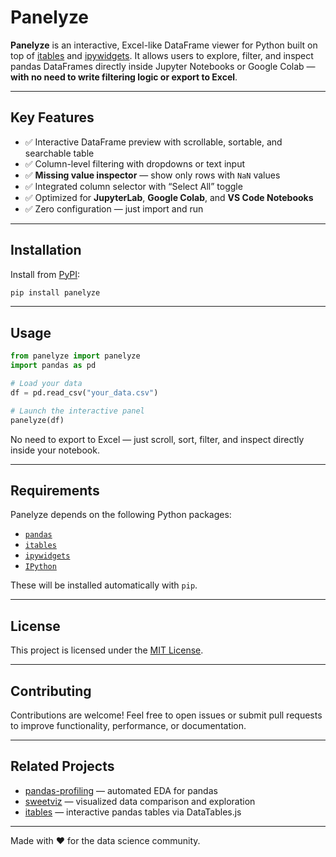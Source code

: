 # Panelyze

**Panelyze** is an interactive, Excel-like DataFrame viewer for Python built on top of [itables](https://github.com/mwouts/itables) and [ipywidgets](https://ipywidgets.readthedocs.io/). It allows users to explore, filter, and inspect pandas DataFrames directly inside Jupyter Notebooks or Google Colab — **with no need to write filtering logic or export to Excel**.

---

## Key Features

- ✅ Interactive DataFrame preview with scrollable, sortable, and searchable table
- ✅ Column-level filtering with dropdowns or text input
- ✅ **Missing value inspector** — show only rows with `NaN` values
- ✅ Integrated column selector with “Select All” toggle
- ✅ Optimized for **JupyterLab**, **Google Colab**, and **VS Code Notebooks**
- ✅ Zero configuration — just import and run

---

## Installation

Install from [PyPI](https://pypi.org/project/panelyze/):

```bash
pip install panelyze
```

---

## Usage

```python
from panelyze import panelyze
import pandas as pd

# Load your data
df = pd.read_csv("your_data.csv")

# Launch the interactive panel
panelyze(df)
```

No need to export to Excel — just scroll, sort, filter, and inspect directly inside your notebook.

---

## Requirements

Panelyze depends on the following Python packages:

- [`pandas`](https://pypi.org/project/pandas/)
- [`itables`](https://pypi.org/project/itables/)
- [`ipywidgets`](https://pypi.org/project/ipywidgets/)
- [`IPython`](https://pypi.org/project/ipython/)

These will be installed automatically with `pip`.

---

## License

This project is licensed under the [MIT License](LICENSE).

---

## Contributing

Contributions are welcome! Feel free to open issues or submit pull requests to improve functionality, performance, or documentation.

---

## Related Projects

- [pandas-profiling](https://github.com/ydataai/pandas-profiling) — automated EDA for pandas
- [sweetviz](https://github.com/fbdesignpro/sweetviz) — visualized data comparison and exploration
- [itables](https://github.com/mwouts/itables) — interactive pandas tables via DataTables.js

---

Made with ❤️ for the data science community.